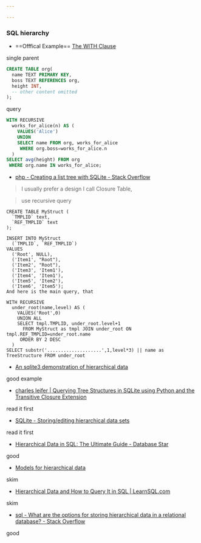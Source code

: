 ```yaml
---

---
```



### SQL hierarchy

* ==Offfical Example== [The WITH Clause](https://www.sqlite.org/lang_with.html#rcex1)

single parent

```sql
CREATE TABLE org(
  name TEXT PRIMARY KEY,
  boss TEXT REFERENCES org,
  height INT,
  -- other content omitted
);

```
query
```sql
WITH RECURSIVE
  works_for_alice(n) AS (
    VALUES('Alice')
    UNION
    SELECT name FROM org, works_for_alice
     WHERE org.boss=works_for_alice.n
  )
SELECT avg(height) FROM org
 WHERE org.name IN works_for_alice;
``` 


* [php - Creating a list tree with SQLite - Stack Overflow](https://stackoverflow.com/questions/3897952/creating-a-list-tree-with-sqlite)

> I usually prefer a design I call Closure Table,

> use recursive query
```
CREATE TABLE MyStruct (
  `TMPLID` text,
  `REF_TMPLID` text
);

INSERT INTO MyStruct
  (`TMPLID`, `REF_TMPLID`)
VALUES
  ('Root', NULL),
  ('Item1', "Root"),
  ('Item2', "Root"),
  ('Item3', 'Item1'),
  ('Item4', 'Item1'),
  ('Item5', 'Item2'),
  ('Item6', 'Item5');
And here is the main query, that
```

```
WITH RECURSIVE
  under_root(name,level) AS (
    VALUES('Root',0)
    UNION ALL
    SELECT tmpl.TMPLID, under_root.level+1
      FROM MyStruct as tmpl JOIN under_root ON tmpl.REF_TMPLID=under_root.name
     ORDER BY 2 DESC
  )
SELECT substr('....................',1,level*3) || name as TreeStructure FROM under_root
```



* [An sqlite3 demonstration of hierarchical data](https://gist.github.com/dylan-evans/887031)

good example

* [charles leifer | Querying Tree Structures in SQLite using Python and the Transitive Closure Extension](https://charlesleifer.com/blog/querying-tree-structures-in-sqlite-using-python-and-the-transitive-closure-extension/)

read it first


* [SQLite - Storing/editing hierarchical data sets](http://sqlite.1065341.n5.nabble.com/Storing-editing-hierarchical-data-sets-td20859.html)

read it first


* [Hierarchical Data in SQL: The Ultimate Guide - Database Star](https://www.databasestar.com/hierarchical-data-sql/)

good

* [Models for hierarchical data](https://www.slideshare.net/billkarwin/models-for-hierarchical-data)

skim

* [Hierarchical Data and How to Query It in SQL | LearnSQL.com](https://learnsql.com/blog/how-to-query-hierarchical-data/)

skim

* [sql - What are the options for storing hierarchical data in a relational database? - Stack Overflow](https://stackoverflow.com/questions/4048151/what-are-the-options-for-storing-hierarchical-data-in-a-relational-database)

good


